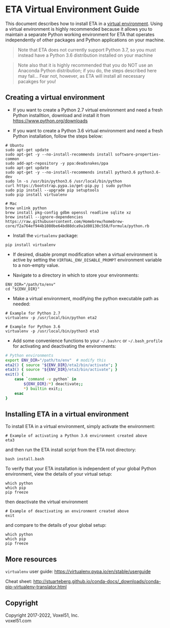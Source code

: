 # ETA Virtual Environment Guide

This document describes how to install ETA in a
[virtual environment](https://virtualenv.pypa.io/en/stable). Using a virtual
environment is highly recommended because it allows you to maintain a separate
Python working environment for ETA that operates independently of other
packages and Python applications on your machine.

> Note that ETA does not currently support Python 3.7, so you must instead
> have a Python 3.6 distribution installed on your machine

> Note also that it is highly recommended that you do NOT use an Anaconda
> Python distribution; if you do, the steps described here may fail... Fear
> not, however, as ETA will install all necessary pacakges for you!


## Creating a virtual environment

* If you want to create a Python 2.7 virtual environment and need a fresh
Python installtion, download and install it from
https://www.python.org/downloads

* If you want to create a Python 3.6 virtual environment and need a fresh
Python installation, follow the steps below:

```shell
# Ubuntu
sudo apt-get update
sudo apt-get -y --no-install-recommends install software-properties-common
sudo add-apt-repository -y ppa:deadsnakes/ppa
sudo apt-get update
sudo apt-get -y --no-install-recommends install python3.6 python3.6-dev
sudo ln -s /usr/bin/python3.6 /usr/local/bin/python
curl https://bootstrap.pypa.io/get-pip.py | sudo python
sudo pip install --upgrade pip setuptools
sudo pip install virtualenv

# Mac
brew unlink python
brew install pkg-config gdbm openssl readline sqlite xz
brew install --ignore-dependencies https://raw.githubusercontent.com/Homebrew/homebrew-core/f2a764ef944b1080be64bd88dca9a1d80130c558/Formula/python.rb
```

* Install the `virtualenv` package:

```shell
pip install virtualenv
```

* If desired, disable prompt modification when a virtual environment is active
by setting the `VIRTUAL_ENV_DISABLE_PROMPT` environment variable to a
non-empty value.

* Navigate to a directory in which to store your environments:

```shell
ENV_DIR="/path/to/env"
cd "${ENV_DIR}"
```

* Make a virtual environment, modifying the python executable path as needed:

```shell
# Example for Python 2.7
virtualenv -p /usr/local/bin/python eta2

# Example for Python 3.6
virtualenv -p /usr/local/bin/python3 eta3
```

* Add some convenience functions to your `~/.bashrc` or `~/.bash_profile` for
activating and deactivating the environments:

```bash
# Python environments
export ENV_DIR="/path/to/env"  # modify this
eta2() { source "${ENV_DIR}/eta2/bin/activate"; }
eta3() { source "${ENV_DIR}/eta3/bin/activate"; }
exit() {
    case `command -v python` in
        ${ENV_DIR}/*) deactivate;;
        *) builtin exit;;
    esac
}
```


## Installing ETA in a virtual environment

To install ETA in a virtual environment, simply activate the environment:

```shell
# Example of activating a Python 3.6 environment created above
eta3
```

and then run the ETA install script from the ETA root directory:

```shell
bash install.bash
```

To verify that your ETA installation is independent of your global Python
environment, view the details of your virtual setup:

```shell
which python
which pip
pip freeze
```

then deactivate the virtual environment

```shell
# Example of deactivating an environment created above
exit
```

and compare to the details of your global setup:

```shell
which python
which pip
pip freeze
```


## More resources

`virtualenv` user guide:
https://virtualenv.pypa.io/en/stable/userguide

Cheat sheet:
http://stuarteberg.github.io/conda-docs/_downloads/conda-pip-virtualenv-translator.html


## Copyright

Copyright 2017-2022, Voxel51, Inc.<br>
voxel51.com
